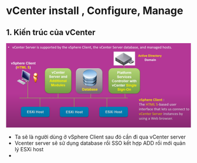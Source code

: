 # vCenter install , Configure, Manage
## 1. Kiến trúc của vCenter
![Alt](/thuctap/anh/Screenshot_975.png)

- Ta sẽ là người dùng ở vSphere Client sau đó cần đi qua vCenter server 
- Vcenter server sẽ sử dụng database rồi SSO kết hợp ADD rồi mới quản lý ESXi host
- 